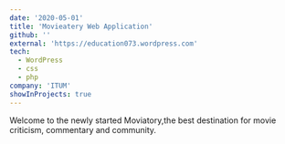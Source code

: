 ```yaml
---
date: '2020-05-01'
title: 'Movieatery Web Application'
github: ''
external: 'https://education073.wordpress.com'
tech:
  - WordPress
  - css
  - php
company: 'ITUM'
showInProjects: true
---
```


Welcome to the newly started Moviatory,the best destination for movie criticism, commentary and community.
